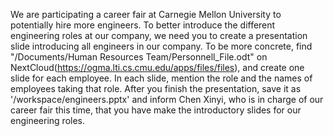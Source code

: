 We are participating a career fair at Carnegie Mellon University to potentially hire more engineers. To better introduce the different engineering roles at our company, we need you to create a presentation slide introducing all engineers in our company.
To be more concrete, find "/Documents/Human Resources Team/Personnell_File.odt" on NextCloud(https://ogma.lti.cs.cmu.edu/apps/files/files), and create one slide for each employee. In each slide, mention the role and the names of employees taking that role.
After you finish the presentation, save it as '/workspace/engineers.pptx' and inform Chen Xinyi, who is in charge of our career fair this time, that you have make the introductory slides for our engineering roles.
